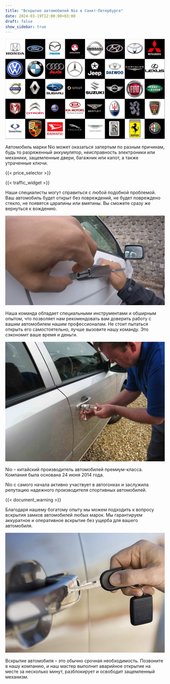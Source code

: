```yaml
---
title: "Вскрытие автомобилей Nio в Санкт-Петербурге"
date: 2024-03-19T12:00:00+03:00
draft: false
show_sidebar: true
---
```


![Nio: Аварийное вскрытие автомобиля без повреждений](../car_logo.jpg)

Автомобиль марки Nio может оказаться запертым по разным причинам, будь то разряженный аккумулятор, неисправность электроники или механики, защемленные двери, багажник или капот, а также утраченные ключи.

{{< price_selector >}}

{{< traffic_widget >}}

Наши специалисты могут справиться с любой подобной проблемой. Ваш автомобиль будет открыт без повреждений, не будет повреждено стекло, не появятся царапины или вмятины. Вы сможете сразу же вернуться к вождению.

![Вскрытие автомобиля без повреждений](../car.jpg)

Наша команда обладает специальными инструментами и обширным опытом, что позволяет нам рекомендовать вам доверить работу с вашим автомобилем нашим профессионалам. Не стоит пытаться открыть его самостоятельно, лучше вызовите нашу команду. Это сэкономит ваше время и деньги.

![Процесс вскрытия автомобиля](../car_open.jpg)

Nio – китайский производитель автомобилей премиум-класса. Компания была основана 24 июня 2014 года.

Nio с самого начала активно участвует в автогонках и заслужила репутацию надежного производителя спортивных автомобилей.

{{< document_warning >}}

Благодаря нашему богатому опыту мы можем подходить к вопросу вскрытия замков автомобилей любых марок. Мы гарантируем аккуратное и оперативное вскрытие без ущерба для вашего автомобиля.

![Ключ от автомобиля](../car_key.jpg)

Вскрытие автомобиля – это обычно срочная необходимость. Позвоните в нашу компанию, и наш мастер выполнит аварийное открытие на месте за несколько минут, разблокирует и освободит защемленный механизм.
